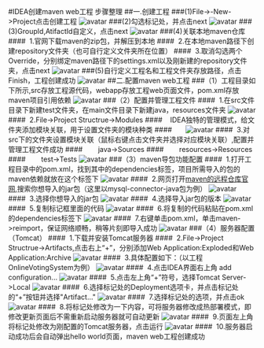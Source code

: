 #IDEA创建maven web工程 步骤整理
##一.创建工程
###(1)File->-New->Project点击创建工程
![avatar](/images/1.1.1.png)
###(2)勾选标记处，并点击next
![avatar](/images/1.1.2.png)
###(3)GroupId,AtifactId自定义，点击next
![avatar](/images/1.1.3.png)
###(4)关联本地maven仓库
####&nbsp;&nbsp;1.官网下载maven的zip包，并解压到本地
####&nbsp;&nbsp;2.在本地maven路径下创建repository文件夹（也可自行定义文件夹所在位置）
####&nbsp;&nbsp;3.取消勾选两个Override，分别绑定maven路径下的settings.xml以及刚新建的repository文件夹，点击next
![avatar](/images/1.1.5.png)
###(5)自行定义工程名和工程文件夹存放路径，点击Finish，工程创建成功
![avatar](/images/1.1.6.png)
##二.配置maven web工程
###（1）工程目录如下所示,src存放工程源代码，webapp存放工程web页面文件，pom.xml存放maven项目引用依赖
![avatar](/images/1.2.1.png)
###（2）配置并管理工程文件
####&nbsp;&nbsp;1.在src文件目录下新建test文件夹，在main文件目录下新建java，resources文件夹
![avatar](/images/1.2.2.png)
####&nbsp;&nbsp;2.File->Project Structrue->Modules
####&nbsp;&nbsp;&nbsp;&nbsp;IDEA独特的管理模式，给文件夹添加模块关联，用于设置文件夹的模块种类
####&nbsp;&nbsp;&nbsp;&nbsp;&nbsp;&nbsp;
![avatar](/images/1.2.3.png)
####&nbsp;&nbsp;3.对src下的文件夹设置模块关联（鼠标右键点击文件夹并选择对应模块关联）,配置并管理工程文件成功
####&nbsp;&nbsp;&nbsp;&nbsp;&nbsp;&nbsp;&nbsp;&nbsp;java->Sources
####&nbsp;&nbsp;&nbsp;&nbsp;&nbsp;&nbsp;&nbsp;&nbsp;resources->Resources
####&nbsp;&nbsp;&nbsp;&nbsp;&nbsp;&nbsp;&nbsp;&nbsp;test->Tests
![avatar](/images/1.2.4.png)
###（3）maven导包功能配置
####&nbsp;&nbsp;1.打开工程目录中的pom.xml，找到其中的dependencies标签，项目所需导入的包的maven依赖就放在这个标签下
![avatar](/images/1.2.5.png)
####&nbsp;&nbsp;2.网页打开[maven的远程仓库官网](https://mvnrepository.com/),搜索你想导入的jar包（这里以mysql-connector-java包为例）
![avatar](/images/1.2.6.png)
####&nbsp;&nbsp;3.选择你想导入的jar包
![avatar](/images/1.2.7.png)
####&nbsp;&nbsp;4.选择导入jar包的版本
![avatar](/images/1.2.8.png)
####&nbsp;&nbsp;5.复制标记框里面的代码
![avatar](/images/1.2.9.png)
####&nbsp;&nbsp;6.将复制的代码粘贴在pom.xml的dependencies标签下
![avatar](/images/1.2.10.png)
####&nbsp;&nbsp;7.右键单击pom.xml，单击maven->reimport，保证网络顺畅，稍等片刻即导入成功
![avatar](/images/1.2.11.png)
###（4）服务器配置（Tomcat）
####&nbsp;&nbsp;1.下载并安装Tomcat服务器
####&nbsp;&nbsp;2.File->Project Structrue->Artifacts,点击右上“+”，分别添加Web Application:Exploded和Web Application:Archive
![avatar](/images/1.2.14.png)
####&nbsp;&nbsp;3.具体配置如下：（以工程OnlineVotingSystem为例）
![avatar](/images/1.2.15.png)
####&nbsp;&nbsp;4.点击IDEA界面右上角 add configuration...
![avatar](/images/1.2.12.png)
####&nbsp;&nbsp;5.点击左上角“+”符号，选择Tomcat Server->Local
![avatar](/images/1.2.13.png)
####&nbsp;&nbsp;6.选择标记处的Deployment选项卡，并点击标记处的“+”按钮并选择"Artifact..."
![avatar](/images/1.2.16.png)
####&nbsp;&nbsp;7.选择标记处的选项，并点击ok
![avatar](/images/1.2.17.png)
####&nbsp;&nbsp;8.将标记处修改为一下内容，可将服务器修改成热部署模式，即修改更新页面后不需重新启动服务器就可自动更新
![avatar](/images/1.2.18.png)
####&nbsp;&nbsp;9.页面左上角将标记处修改为刚配置的Tomcat服务器，点击运行
![avatar](/images/1.2.19.png)
####&nbsp;&nbsp;10.服务器启动成功后会自动弹出hello world页面，maven web工程创建成功